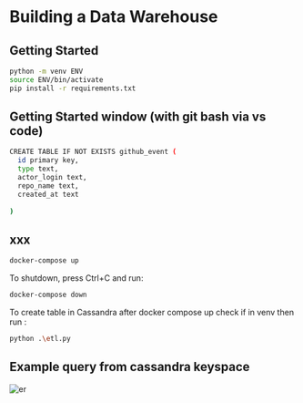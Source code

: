 # Building a Data Warehouse

## Getting Started 

```sh
python -m venv ENV
source ENV/bin/activate
pip install -r requirements.txt
```

## Getting Started window (with git bash via vs code)

```sh
CREATE TABLE IF NOT EXISTS github_event (
  id primary key,
  type text,
  actor_login text,
  repo_name text,
  created_at text
  
)
```


## xxx

```sh
docker-compose up
```

To shutdown, press Ctrl+C and run:

```sh
docker-compose down
```

To create table in Cassandra after docker compose up
check if in venv then run :


```sh
python .\etl.py 
```

## Example query from cassandra keyspace
![er](./example_query.jpg)

